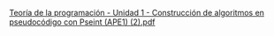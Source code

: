
[Teoría de la programación - Unidad 1 - Construcción de algoritmos en pseudocódigo con Pseint (APE1) (2).pdf](https://github.com/user-attachments/files/23146044/Teoria.de.la.programacion.-.Unidad.1.-.Construccion.de.algoritmos.en.pseudocodigo.con.Pseint.APE1.2.pdf)
